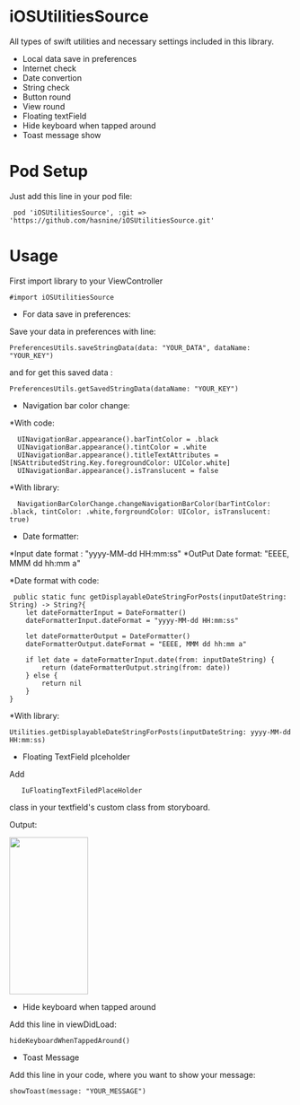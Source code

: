# iOSUtilitiesSource
All types of swift utilities and necessary settings included in this library.
 - Local data save in preferences 
 - Internet check 
 - Date convertion
 - String check 
 - Button round 
 - View round
 - Floating textField
 - Hide keyboard when tapped around
 - Toast message show


# Pod Setup
Just add this line in your pod file:

     pod 'iOSUtilitiesSource', :git => 'https://github.com/hasnine/iOSUtilitiesSource.git'

# Usage
First import library to your ViewController

    #import iOSUtilitiesSource 
- For data save in preferences:

Save your data in preferences with line:

    PreferencesUtils.saveStringData(data: "YOUR_DATA", dataName: "YOUR_KEY")
and for get this saved data : 

    PreferencesUtils.getSavedStringData(dataName: "YOUR_KEY")

- Navigation bar color change:

*With code: 

      UINavigationBar.appearance().barTintColor = .black
      UINavigationBar.appearance().tintColor = .white
      UINavigationBar.appearance().titleTextAttributes = [NSAttributedString.Key.foregroundColor: UIColor.white]
      UINavigationBar.appearance().isTranslucent = false
      
*With library: 

      NavigationBarColorChange.changeNavigationBarColor(barTintColor: .black, tintColor: .white,forgroundColor: UIColor, isTranslucent: true)
      
- Date formatter: 

*Input date format : "yyyy-MM-dd HH:mm:ss"
*OutPut Date format: "EEEE, MMM dd hh:mm a"
           
*Date format with code: 

     public static func getDisplayableDateStringForPosts(inputDateString: String) -> String?{
        let dateFormatterInput = DateFormatter()
        dateFormatterInput.dateFormat = "yyyy-MM-dd HH:mm:ss"
        
        let dateFormatterOutput = DateFormatter()
        dateFormatterOutput.dateFormat = "EEEE, MMM dd hh:mm a"
        
        if let date = dateFormatterInput.date(from: inputDateString) {
            return (dateFormatterOutput.string(from: date))
        } else {
            return nil
        }
    }

*With library:

    Utilities.getDisplayableDateStringForPosts(inputDateString: yyyy-MM-dd HH:mm:ss)
    
- Floating TextField plceholder

Add 
       
       IuFloatingTextFiledPlaceHolder 
       
class in your textfield's custom class from storyboard.

Output:

<img src="https://imgur.com/GO6npGt.gif" width="140" height="280" />

- Hide keyboard when tapped around

Add this line in viewDidLoad:

    hideKeyboardWhenTappedAround()
    
- Toast Message

Add this line in your code, where you want to show your message:

    showToast(message: "YOUR_MESSAGE")
